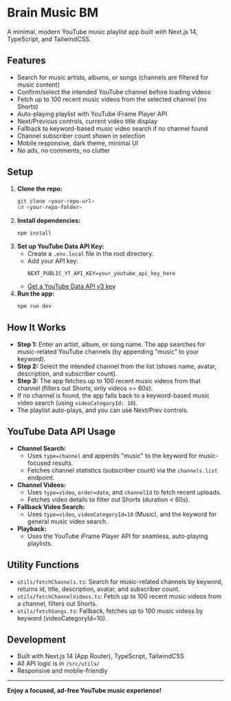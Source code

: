 # Brain Music BM

A minimal, modern YouTube music playlist app built with Next.js 14, TypeScript, and TailwindCSS.

## Features
- Search for music artists, albums, or songs (channels are filtered for music content)
- Confirm/select the intended YouTube channel before loading videos
- Fetch up to 100 recent music videos from the selected channel (no Shorts)
- Auto-playing playlist with YouTube iFrame Player API
- Next/Previous controls, current video title display
- Fallback to keyword-based music video search if no channel found
- Channel subscriber count shown in selection
- Mobile responsive, dark theme, minimal UI
- No ads, no comments, no clutter

## Setup
1. **Clone the repo:**
   ```bash
   git clone <your-repo-url>
   cd <your-repo-folder>
   ```
2. **Install dependencies:**
   ```bash
   npm install
   ```
3. **Set up YouTube Data API Key:**
   - Create a `.env.local` file in the root directory.
   - Add your API key:
     ```env
     NEXT_PUBLIC_YT_API_KEY=your_youtube_api_key_here
     ```
   - [Get a YouTube Data API v3 key](https://console.developers.google.com/apis/library/youtube.googleapis.com)
4. **Run the app:**
   ```bash
   npm run dev
   ```

## How It Works
- **Step 1:** Enter an artist, album, or song name. The app searches for music-related YouTube channels (by appending "music" to your keyword).
- **Step 2:** Select the intended channel from the list (shows name, avatar, description, and subscriber count).
- **Step 3:** The app fetches up to 100 recent music videos from that channel (filters out Shorts, only videos >= 60s).
- If no channel is found, the app falls back to a keyword-based music video search (using `videoCategoryId: 10`).
- The playlist auto-plays, and you can use Next/Prev controls.

## YouTube Data API Usage
- **Channel Search:**
  - Uses `type=channel` and appends "music" to the keyword for music-focused results.
  - Fetches channel statistics (subscriber count) via the `channels.list` endpoint.
- **Channel Videos:**
  - Uses `type=video`, `order=date`, and `channelId` to fetch recent uploads.
  - Fetches video details to filter out Shorts (duration < 60s).
- **Fallback Video Search:**
  - Uses `type=video`, `videoCategoryId=10` (Music), and the keyword for general music video search.
- **Playback:**
  - Uses the YouTube iFrame Player API for seamless, auto-playing playlists.

## Utility Functions
- `utils/fetchChannels.ts`: Search for music-related channels by keyword, returns id, title, description, avatar, and subscriber count.
- `utils/fetchChannelVideos.ts`: Fetch up to 100 recent music videos from a channel, filters out Shorts.
- `utils/fetchSongs.ts`: Fallback, fetches up to 100 music videos by keyword (videoCategoryId=10).

## Development
- Built with Next.js 14 (App Router), TypeScript, TailwindCSS
- All API logic is in `/src/utils/`
- Responsive and mobile-friendly

---

**Enjoy a focused, ad-free YouTube music experience!**
